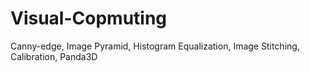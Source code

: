# Visual-Copmuting
Canny-edge, Image Pyramid, Histogram Equalization, Image Stitching, Calibration, Panda3D
